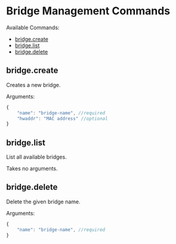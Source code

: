 # Bridge Management Commands

Available Commands:

- [bridge.create](#create)
- [bridge.list](#list)
- [bridge.delete](#delete)


<a id="create"></a>
## bridge.create

Creates a new bridge.

Arguments:
```javascript
{
    "name": "bridge-name", //required
    "hwaddr": "MAC address" //optional
}
```

<a id="list"></a>
## bridge.list

List all available bridges.

Takes no arguments.


<a id="delete"></a>
## bridge.delete

Delete the given bridge name.

Arguments:
```javascript
{
    "name": "bridge-name", //required
}
```

